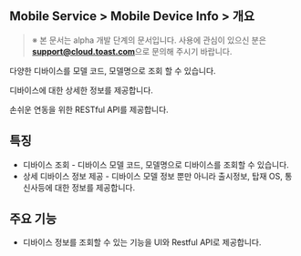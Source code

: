 ## Mobile Service > Mobile Device Info > 개요

> ※ 본 문서는 alpha 개발 단계의 문서입니다.
> 사용에 관심이 있으신 분은 **support@cloud.toast.com**으로 문의해 주시기 바랍니다.

다양한 디바이스를 모델 코드, 모델명으로 조회 할 수 있습니다.

디바이스에 대한 상세한 정보를 제공합니다.

손쉬운 연동을 위한 RESTful API를 제공합니다.

## 특징

- 디바이스 조회
	\- 디바이스 모델 코드, 모델명으로 디바이스를 조회할 수 있습니다.
- 상세 디바이스 정보 제공
	\-	디바이스 모델 정보 뿐만 아니라 출시정보, 탑재 OS, 통신사등에 대한 정보를 제공합니다.

## 주요 기능

- 디바이스 정보를 조회할 수 있는 기능을 UI와 Restful API로 제공합니다.